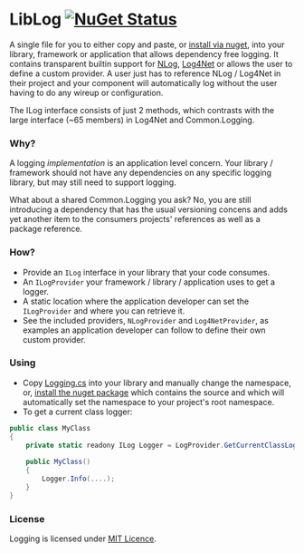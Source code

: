 # LibLog [![NuGet Status](http://img.shields.io/nuget/v/LibLog.svg?style=flat)](https://www.nuget.org/packages/LibLog/)

A single file for you to either copy and paste, or [install via nuget][0], into your library, framework or application that allows dependency free logging. It contains transparent builtin support for [NLog][3], [Log4Net][4] or allows the user to define a custom provider. A user just has to reference NLog / Log4Net in their project and your component will automatically log without the user having to do any wireup or configuration. 

The ILog interface consists of just 2 methods, which contrasts with the large interface (~65 members) in Log4Net and Common.Logging.

### Why?

A logging _implementation_ is an application level concern. Your library / framework should not have any dependencies on any specific logging library, but may still need to support logging.

What about a shared Common.Logging you ask? No, you are still introducing a dependency that has the usual versioning concens and adds yet another item to the consumers projects' references as well as a package reference.

### How?

* Provide an `ILog` interface in your library that your code consumes.
* An `ILogProvider` your framework / library / application uses to get a logger.
* A static location where the application developer can set the `ILogProvider` and where you can retrieve it.
* See the included providers, `NLogProvider` and `Log4NetProvider`, as examples an application developer can follow to define their own custom provider.

### Using
* Copy [Logging.cs][1] into your library and manually change the namespace, or, [install the nuget package][0] which contains the source and which will automatically set the namespace to your project's root namespace.
* To get a current class logger:

```csharp
public class MyClass
{
    private static readony ILog Logger = LogProvider.GetCurrentClassLogger();
    
    public MyClass()
    {
        Logger.Info(....);
    }
}
```

### License

Logging is licensed under [MIT Licence][2].

[0]: https://www.nuget.org/packages/LibLog
[1]: https://github.com/damianh/LibLog/blob/master/src/LibLog/Logging.cs
[2]: http://www.opensource.org/licenses/MIT
[3]: http://nlog-project.org/
[4]: https://logging.apache.org/log4net/
